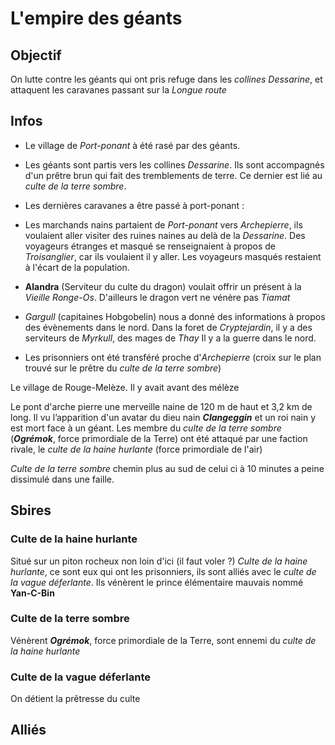# L'empire des géants

## Objectif
On lutte contre les géants qui ont pris refuge dans les *collines Dessarine*, et attaquent les caravanes passant sur la *Longue route*

## Infos
- Le village de *Port-ponant* à été rasé par des géants. 

- Les géants sont partis vers les collines *Dessarine*. Ils sont accompagnés d'un prêtre brun qui fait des tremblements de terre. Ce dernier est lié au *culte de la terre sombre*.

- Les dernières caravanes a être passé à port-ponant :

- Les marchands nains partaient de *Port-ponant* vers *Archepierre*, ils voulaient aller visiter des ruines naines au delà de la *Dessarine*.
Des voyageurs étranges et masqué se renseignaient à propos de *Troisanglier*, car ils voulaient il y aller. Les voyageurs masqués restaient à l'écart de la population.

- **Alandra** (Serviteur du culte du dragon) voulait offrir un présent à la *Vieille Ronge-Os*. D'ailleurs le dragon vert ne vénère pas *Tiamat*

- *Gargull* (capitaines Hobgobelin) nous a donné des informations à propos des évènements dans le nord. Dans la foret de *Cryptejardin*, il y a des serviteurs de *Myrkull*, des mages de *Thay*
Il y a la guerre dans le nord.

- Les prisonniers ont été transféré proche d'*Archepierre* (croix sur le plan trouvé sur le prêtre du *culte de la terre sombre*)

Le village de Rouge-Melèze. Il y avait avant des mélèze

Le pont d'arche pierre une merveille naine de 120 m de haut et 3,2 km de long. Il vu l’apparition d'un avatar du dieu nain ***Clangeggin*** et un roi nain y est mort face à un géant.
Les membre du *culte de la terre sombre* (***Ogrémok***, force primordiale de la Terre) ont été attaqué par une faction rivale, le *culte de la haine hurlante* (force primordiale de l'air)

*Culte de la terre sombre* chemin plus au sud de celui ci à 10 minutes a peine dissimulé dans une faille.


## Sbires

### Culte de la haine hurlante

Situé sur un piton rocheux non loin d'ici (il faut voler ?)
*Culte de la haine hurlante*, ce sont eux qui ont les prisonniers, ils sont alliés avec le *culte de la vague déferlante*.
Ils vénèrent le prince élémentaire mauvais nommé **Yan-C-Bin**

### Culte de la terre sombre

Vénèrent ***Ogrémok***, force primordiale de la Terre, sont ennemi du *culte de la haine hurlante* 

### Culte de la vague déferlante

On détient la prêtresse du culte 


## Alliés